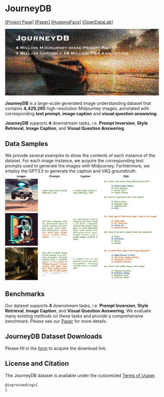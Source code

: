 # JourneyDB

[[Project Page]]() [[Paper]]() [[HuggingFace]]() [[OpenDataLab]]()

![image](./assets/jdb_teaser_small.jpg)

**JourneyDB** is a large-scale generated image understanding dataset that contains **4,429,295** high-resolution Midjourney images, annotated with corresponding **text prompt**, **image caption** and **visual question answering**.

**JourneyDB** supports **4** downstream tasks, i.e. **Prompt Inversion**, **Style Retrieval**, **Image Caption**, and **Visual Question Answering**.

## Data Samples
We provide several examples to show the contents of each instance of the dataset. For each image instance, we acquire the corresponding text prompts used to generate the images with Midjourney. Furhtermore, we employ the GPT3.5 to generate the caption and VAQ groundtruth.
![image](./assets/jdb_samples_small.jpeg)

## Benchmarks
Our dataset supports **4** downstream tasks, i.e. **Prompt Inversion**, **Style Retrieval**, **Image Caption**, and **Visual Question Answering**. We evaluate many existing methods on these tasks and provide a comprehensive benchmark. Please see our [Paper]() for more details.
<!-- 
* **Image Caption.** We show some samples from the validation set of JourneyDB captioning. The examples show the gap between the realistic images and the AI-generated images. And the general visual-language model still need some enhancement to handle generated contents.
![image](https://github.com/JourneyDB/JourneyDB/blob/main/assets/jdb_caption_small.jpg)

* **Visual Question Answering** 
We visualize some results of BLIP-2 for Multiple-Choice Visual Question Answering. The top row shows style-relevant questions and the bottom row shows content-relevant questions. It once again demonstrats the difficulty to handle the generated contents.
![image](https://github.com/JourneyDB/JourneyDB/blob/main/assets/jdb_vqa_small.jpg) -->


## JourneyDB Dataset Downloads

Please fill in the [form](https://docs.google.com/forms/d/e/1FAIpQLSeiciK0g0IA46_hFaitRhdpihhpjqt3helJNT68y-C8MfKhiQ/viewform?usp=sf_link) to acquire the download link.


## License and Citation
The JourneyDB dataset is available under the customized [Terms of Usage](https://github.com/JourneyDB/JourneyDB/blob/main/assets/Usage_Terms.md).

```
@inproceedings{
}
```
